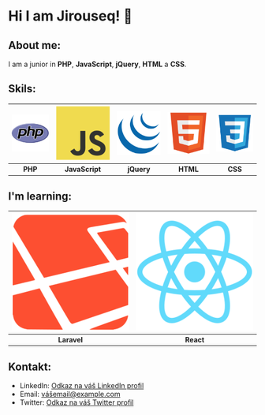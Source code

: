 # Hi I am Jirouseq! 👋

## About me:
I am a junior in **PHP**, **JavaScript**, **jQuery**, **HTML** a **CSS**.

## Skils:
| ![PHP icon](https://raw.githubusercontent.com/devicons/devicon/master/icons/php/php-original.svg) | ![JavaScript icon](https://raw.githubusercontent.com/devicons/devicon/master/icons/javascript/javascript-original.svg) | ![jQuery icon](https://raw.githubusercontent.com/devicons/devicon/master/icons/jquery/jquery-original.svg) | ![HTML icon](https://raw.githubusercontent.com/devicons/devicon/master/icons/html5/html5-original.svg) | ![CSS icon](https://raw.githubusercontent.com/devicons/devicon/master/icons/css3/css3-original.svg) |
|:---:|:---:|:---:|:---:|:---:|
| **PHP** | **JavaScript** | **jQuery** | **HTML** | **CSS** | **React** | **Laravel** |


## I'm learning:
| ![Laravel icon](https://raw.githubusercontent.com/devicons/devicon/master/icons/laravel/laravel-plain.svg) | ![React icon](https://raw.githubusercontent.com/devicons/devicon/master/icons/react/react-original.svg) |
|:---:|:---:|
| **Laravel** | **React** |

## Kontakt:
- LinkedIn: [Odkaz na váš LinkedIn profil](odkaz)
- Email: vášemail@example.com
- Twitter: [Odkaz na váš Twitter profil](odkaz)
